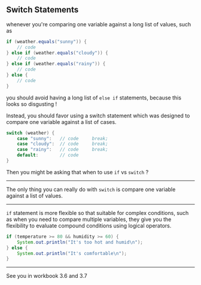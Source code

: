 ## Switch Statements

whenever you're comparing one variable against a long list of values, such as

```java
if (weather.equals("sunny")) {
    // code
} else if (weather.equals("cloudy")) {
    // code
} else if (weather.equals("rainy")) {
    // code
} else {
    // code
}
```

you should avoid having a long list of `else if` statements, because this looks so disgusting !

Instead, you should favor using a switch statement which was designed to compare one variable against a list of cases.

```java
switch (weather) {
    case "sunny":   // code     break;
    case "cloudy":  // code     break;
    case "rainy":   // code     break;
    default:        // code
}
```

Then you might be asking that when to use `if` vs `switch` ?

---

The only thing you can really do with `switch` is compare one variable against a list of values.

---

`if` statement is more flexible so that suitable for complex conditions, such as when you need to compare multiple variables, they give you the flexibility to evaluate compound conditions using logical operators.

```java
if (temperature >= 80 && humidity >= 60) {
    System.out.println("It's too hot and humid\n");
} else {
    System.out.println("It's comfortable\n");
}
```

---

See you in workbook 3.6 and 3.7

